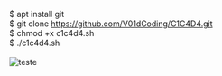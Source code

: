 $ apt install git<br>
$ git clone https://github.com/V01dCoding/C1C4D4.git<br>
$ chmod +x c1c4d4.sh<br>
$ ./c1c4d4.sh<br><br>
![teste](https://user-images.githubusercontent.com/47615360/56973308-f42b4200-6b42-11e9-8f20-272445719e0b.png)
